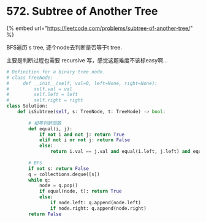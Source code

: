 # 572. Subtree of Another Tree

{% embed url="https://leetcode.com/problems/subtree-of-another-tree/" %}

BFS遍历 s tree, 逐个node去判断是否等于t tree.

主要是判断过程也需要 recursive 写，感觉这题难度不该标easy啊...

```python
# Definition for a binary tree node.
# class TreeNode:
#     def __init__(self, val=0, left=None, right=None):
#         self.val = val
#         self.left = left
#         self.right = right
class Solution:
    def isSubtree(self, s: TreeNode, t: TreeNode) -> bool:
        
        # 相等判断函数
        def equal(i, j):
            if not i and not j: return True
            elif not i or not j: return False
            else:
                return i.val == j.val and equal(i.left, j.left) and equal(i.right, j.right)
        
        # BFS
        if not s: return False
        q = collections.deque([s])
        while q:
            node = q.pop()
            if equal(node, t): return True
            else:
                if node.left: q.append(node.left)
                if node.right: q.append(node.right)
        return False
```

